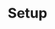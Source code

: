 ---
category: [Setup] #Category ID.
hue: var(--c-themeHueOrange) #Category hue. See note [1].
title: Setup #Category title.
description: a list of "how to setup xxx" posts
---